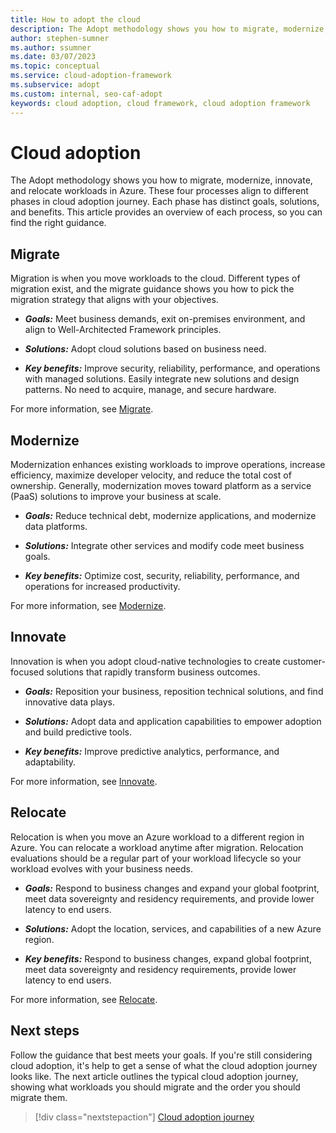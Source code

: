 ```yaml
---
title: How to adopt the cloud
description: The Adopt methodology shows you how to migrate, modernize, innovate, and relocate workloads in Azure.
author: stephen-sumner
ms.author: ssumner
ms.date: 03/07/2023
ms.topic: conceptual
ms.service: cloud-adoption-framework
ms.subservice: adopt
ms.custom: internal, seo-caf-adopt
keywords: cloud adoption, cloud framework, cloud adoption framework
---
```


# Cloud adoption

The Adopt methodology shows you how to migrate, modernize, innovate, and relocate workloads in Azure. These four processes align to different phases in cloud adoption journey. Each phase has distinct goals, solutions, and benefits. This article provides an overview of each process, so you can find the right guidance.

## Migrate

Migration is when you move workloads to the cloud. Different types of migration exist, and the migrate guidance shows you how to pick the migration strategy that aligns with your objectives.

- ***Goals:*** Meet business demands, exit on-premises environment, and align to Well-Architected Framework principles.

- ***Solutions:*** Adopt cloud solutions based on business need.

- ***Key benefits:*** Improve security, reliability, performance, and operations with managed solutions. Easily integrate new solutions and design patterns. No need to acquire, manage, and secure hardware.

For more information, see [Migrate](../migrate/index.md).

## Modernize

Modernization enhances existing workloads to improve operations, increase efficiency, maximize developer velocity, and reduce the total cost of ownership. Generally, modernization moves toward platform as a service (PaaS) solutions to improve your business at scale.

- ***Goals:*** Reduce technical debt, modernize applications, and modernize data platforms.

- ***Solutions:*** Integrate other services and modify code meet business goals.

- ***Key benefits:*** Optimize cost, security, reliability, performance, and operations for increased productivity.

For more information, see [Modernize](../modernize/index.md).

## Innovate

Innovation is when you adopt cloud-native technologies to create customer-focused solutions that rapidly transform business outcomes.

- ***Goals:*** Reposition your business, reposition technical solutions, and find innovative data plays.

- ***Solutions:*** Adopt data and application capabilities to empower adoption and build predictive tools.

- ***Key benefits:*** Improve predictive analytics, performance, and adaptability.

For more information, see [Innovate](../innovate/index.md).

## Relocate

Relocation is when you move an Azure workload to a different region in Azure. You can relocate a workload anytime after migration. Relocation evaluations should be a regular part of your workload lifecycle so your workload evolves with your business needs.

- ***Goals:*** Respond to business changes and expand your global footprint, meet data sovereignty and residency requirements, and provide lower latency to end users.

- ***Solutions:*** Adopt the location, services, and capabilities of a new Azure region.

- ***Key benefits:*** Respond to business changes, expand global footprint, meet data sovereignty and residency requirements, provide lower latency to end users.

For more information, see [Relocate](../relocate/index.md).

## Next steps

Follow the guidance that best meets your goals. If you're still considering cloud adoption, it's help to get a sense of what the cloud adoption journey looks like. The next article outlines the typical cloud adoption journey, showing what workloads you should migrate and the order you should migrate them.

> [!div class="nextstepaction"]
> [Cloud adoption journey](cloud-adoption.md)
